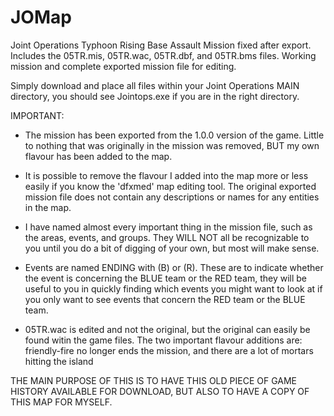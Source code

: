 # JOMap
Joint Operations Typhoon Rising Base Assault Mission fixed after export. Includes the 05TR.mis, 05TR.wac, 05TR.dbf, and 05TR.bms files. Working mission and complete exported mission file for editing.

Simply download and place all files within your Joint Operations MAIN directory, you should see Jointops.exe if you are in the right directory.

IMPORTANT: 
  * The mission has been exported from the 1.0.0 version of the game. Little to nothing that was originally in the mission was removed, BUT my own flavour has been added to the map.
  
  * It is possible to remove the flavour I added into the map more or less easily if you know the 'dfxmed' map editing tool. The original exported mission file does not contain any descriptions or names for any entities in the map.
  
  * I have named almost every important thing in the mission file, such as the areas, events, and groups. They WILL NOT all be recognizable to you until you do a bit of digging of your own, but most will make sense.
  
  * Events are named ENDING with (B) or (R). These are to indicate whether the event is concerning the BLUE team or the RED team, they will be useful to you in quickly finding which events you might want to look at if you only want to see events that concern the RED team or the BLUE team.

  * 05TR.wac is edited and not the original, but the original can easily be found witin the game files. The two important flavour additions are: friendly-fire no longer ends the mission, and there are a lot of mortars hitting the island

 THE MAIN PURPOSE OF THIS IS TO HAVE THIS OLD PIECE OF GAME HISTORY AVAILABLE FOR DOWNLOAD, BUT ALSO TO HAVE A COPY OF THIS MAP FOR MYSELF.
 
